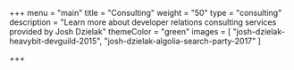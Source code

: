 +++
menu = "main"
title = "Consulting"
weight = "50"
type = "consulting"
description = "Learn more about developer relations consulting services provided by Josh Dzielak"
themeColor = "green"
images = [
  "josh-dzielak-heavybit-devguild-2015",
  "josh-dzielak-algolia-search-party-2017"
]

+++
